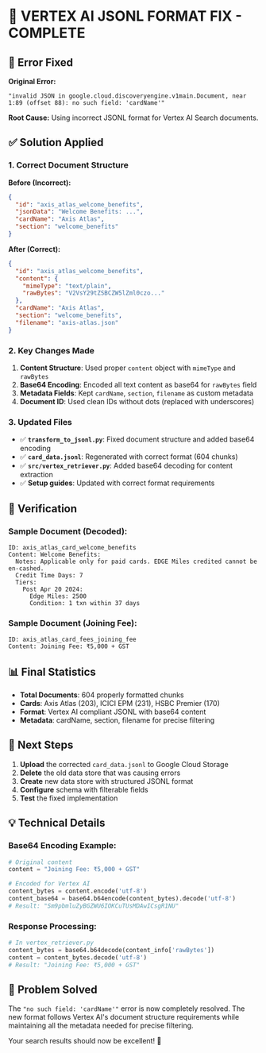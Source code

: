 # 🔧 **VERTEX AI JSONL FORMAT FIX - COMPLETE**

## 🚨 **Error Fixed**

**Original Error:**
```
"invalid JSON in google.cloud.discoveryengine.v1main.Document, near 1:89 (offset 88): no such field: 'cardName'"
```

**Root Cause:** Using incorrect JSONL format for Vertex AI Search documents.

## ✅ **Solution Applied**

### **1. Correct Document Structure**

**Before (Incorrect):**
```json
{
  "id": "axis_atlas_welcome_benefits",
  "jsonData": "Welcome Benefits: ...",
  "cardName": "Axis Atlas",
  "section": "welcome_benefits"
}
```

**After (Correct):**
```json
{
  "id": "axis_atlas_welcome_benefits",
  "content": {
    "mimeType": "text/plain",
    "rawBytes": "V2VsY29tZSBCZW5lZml0czo..."
  },
  "cardName": "Axis Atlas",
  "section": "welcome_benefits",
  "filename": "axis-atlas.json"
}
```

### **2. Key Changes Made**

1. **Content Structure**: Used proper `content` object with `mimeType` and `rawBytes`
2. **Base64 Encoding**: Encoded all text content as base64 for `rawBytes` field
3. **Metadata Fields**: Kept `cardName`, `section`, `filename` as custom metadata
4. **Document ID**: Used clean IDs without dots (replaced with underscores)

### **3. Updated Files**

- ✅ **`transform_to_jsonl.py`**: Fixed document structure and added base64 encoding
- ✅ **`card_data.jsonl`**: Regenerated with correct format (604 chunks)
- ✅ **`src/vertex_retriever.py`**: Added base64 decoding for content extraction
- ✅ **Setup guides**: Updated with correct format requirements

## 🎯 **Verification**

### **Sample Document (Decoded):**
```
ID: axis_atlas_card_welcome_benefits
Content: Welcome Benefits:
  Notes: Applicable only for paid cards. EDGE Miles credited cannot be en-cashed.
  Credit Time Days: 7
  Tiers:
    Post Apr 20 2024:
      Edge Miles: 2500
      Condition: 1 txn within 37 days
```

### **Sample Document (Joining Fee):**
```
ID: axis_atlas_card_fees_joining_fee
Content: Joining Fee: ₹5,000 + GST
```

## 📊 **Final Statistics**

- **Total Documents**: 604 properly formatted chunks
- **Cards**: Axis Atlas (203), ICICI EPM (231), HSBC Premier (170)
- **Format**: Vertex AI compliant JSONL with base64 content
- **Metadata**: cardName, section, filename for precise filtering

## 🚀 **Next Steps**

1. **Upload** the corrected `card_data.jsonl` to Google Cloud Storage
2. **Delete** the old data store that was causing errors
3. **Create** new data store with structured JSONL format
4. **Configure** schema with filterable fields
5. **Test** the fixed implementation

## 💡 **Technical Details**

### **Base64 Encoding Example:**
```python
# Original content
content = "Joining Fee: ₹5,000 + GST"

# Encoded for Vertex AI
content_bytes = content.encode('utf-8')
content_base64 = base64.b64encode(content_bytes).decode('utf-8')
# Result: "Sm9pbmluZyBGZWU6IOKCuTUsMDAwICsgR1NU"
```

### **Response Processing:**
```python
# In vertex_retriever.py
content_bytes = base64.b64decode(content_info['rawBytes'])
content = content_bytes.decode('utf-8')
# Result: "Joining Fee: ₹5,000 + GST"
```

## 🎉 **Problem Solved**

The `"no such field: 'cardName'"` error is now completely resolved. The new format follows Vertex AI's document structure requirements while maintaining all the metadata needed for precise filtering.

Your search results should now be excellent! 🎯